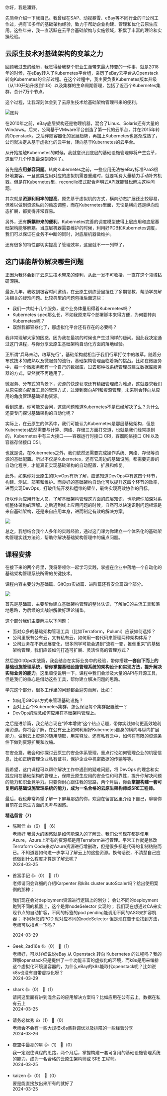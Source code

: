 你好，我是潘野。

先简单介绍一下我自己。我曾经在SAP、动视暴雪、eBay等不同行业的IT公司工作过，拥有10多年的基础架构经验，致力于帮助企业构建、管理和优化云原生应用。这些年来，我一直活跃在云平台基础架构与实施领域，积累了丰富的理论和实操经验。

## 云原生技术对基础架构的变革之力

回顾我过去的经历，我觉得给我整个职业生涯带来最大转变的一件事，就是2018年的时候，在eBay转入了Kubernetes平台组，亲历了eBay云平台从Openstack转向Kubernetes的全部过程。在这个过程中，我主要负责Kubernetes版本升级（从1.10开始升级到1.18）以及集群的生命周期管理，包括了近百个Kubernetes集群，总计7万个节点。

这个过程，让我深刻体会到了云原生技术给基础架构管理带来的便利。

![图片](https://static001.geekbang.org/resource/image/6d/7e/6dd3cd64888981bf1ca8f4e4756c3d7e.png?wh=1820x1146)

在2010年之前，eBay底层架构还是物理机器，混合了Linux、Solaris还有大量的Windows。后来，公司基于VMware平台创造了第一代的云平台，并在2015年转向Openstack。之后伴随容器化的发展趋势，再加上Kubernetes也逐渐成熟了，公司就决定从基于虚拟化的云平台，转向基于Kubernetes的云平台。

从开始接触Kubernetes的时候，我就意识到底层的基础设施管理即将产生变革，这里举几个印象最深刻的例子。

首先是**应用兼容问题**。转向Kubernetes之前，一些应用无法被eBay标准PaaS很好地兼容。一旦这类应用对应的虚拟机需要重建时，就要耗费大量精力手动补齐机器。但是在Kubernetes里，reconcile模式配合声明式API就能轻松解决这种问题。

其次就是**资源利用率的提高**。原先基于虚拟机的方式，横向动态扩展还比较容易，但难以做到资源纵向的动态调整，而在Kubernetes里面，无论是横向还是纵向动态扩展，都变得非常容易。

另外，还有**解耦带来的便利**。Kubernetes完善的调度模型使得上层应用和底层基础架构能够解耦。当底层机器需要维护的时候，利用好PDB和Kubernetes调度，我们可以保证在业务不中断的同时，对底层机器做维护。

还有很多的特性都切实提高了管理效率，这里就不一一列举了。

## 这门课能帮你解决哪些问题

正因为我体会到了云原生技术带来的便利，从此一发不可收拾，一直在这个领域钻研深耕。

最近几年，我收到极客时间邀请，在云原生训练营里担任了多期领教，帮助学员解决相关的疑难问题。比较典型的问题包括后面这些：

- 我们一共就十几个服务，这个业务体量用得着Kubernetes吗？
- Kubernetes spec那么长，不如我原来写个部署脚本来得方便，为何要转向Kubernetes呢？
- 既然我都容器化了，那虚拟化平台还有存在的必要吗？

我非常理解大家的困惑，因为我在最初的时候也产生过同样的疑问。因此我决定通过这门课程，与你分享云原生基础架构自动化方面的落地经验。

正所谓“兵马未动，粮草先行”，基础架构就相当于我们行军打仗中的粮草。随着分布式技术的成熟以及微服务的流行，基础架构管理面临着新的挑战。比如在微服务中，每一个微服务都有一个自己的数据库，过去那种找系统管理员建立数据库服务器的方式，显然就不再适用了。

微服务、分布式的背景下，资源的快速获取还有精细管理成为难点，这就要求我们从原先面向配置工具的管理方式，过渡到面向API和资源管理，未来则会转向从应用的角度管理基础架构资源。

看到这里，你可能又会问，这些问题难道Kubernetes不是已经解决了么？为什么还要专门探讨基础架构的自动化呢？

实际上，在云原生的体系中，我们可能认为Kubernetes是那层基础架构，但是Kubernetes依然需要与计算、网络、存储三方面打交道，也就是我们经常提到的，Kubernetes中有三大接口——容器运行时接口 CRI，容器网络接口 CNI以及容器存储接口 CSI。

也就是说，在Kubernetes之外，我们依然还需要完成操作系统、网络、存储等资源的基础配置。所以不仅是Kubernetes，还有它周边的基础设施，都需要完善的自动化程序，才能真正实现基础架构的自动配置、扩展和修复。

此外，如果你对云原生的DevOps有所了解，应该知道DevOps中有这四个环节，构建、测试、部署和维护。而良好的基础架构自动化可以提升这四个环节的效率，进而实现DevOps，打破传统开发和运维的壁垒，最终实现高效协作的目标。

所以作为应用开发人员，了解基础架构管理这方面的底层知识，也能帮你加深对系统整体架构的理解。之后遇到线上应用问题的时候，自然可以快速识别问题根源是来自基础架构，还是来自应用本身，进而制定有效的解决方案。

![](https://static001.geekbang.org/resource/image/25/d7/257b8742c62f2fac501145ca051e34d7.jpg?wh=3900x2194)

总之，我想结合我个人多年的实践经验，通过这门课为你建立一个体系化的基础架构管理实践方法论，帮助你解决基础架构管理中的痛点问题。

## 课程安排

在接下来的两个月里，我将带领你一起学习实践，掌握在企业中落地一个自动化的基础架构管理系统所需的关键技术。

课程内容主要分为基础篇、GitOps实战篇、进阶篇还有安全篇四个部分。

![](https://static001.geekbang.org/resource/image/yy/29/yya3e523a2d539b1c3ce128d06ec3729.jpg?wh=2871x2023)

首先是基础篇，主要帮你建立基础架构管理的整体认识，了解IaC的主流工具和落地思路，为后续的实战讲解做好理论铺垫。

这个部分我们主要解决以下问题：

- 面对众多的基础架构管理工具（比如Terraform，Pulumi）应该如何选择？
- 公司里既有公有云，又有私有云，如何用一套代码来管理两种架构体系？
- 公司业务在不断发展变化，很多同学可能会遇到“流程一变，推倒重来”的基础架构管理，我们应该如何打造可扩展、灵活性高的管理方式？

然后是GitOps实战篇，我会结合在实际业务中的经验，带你搭建**一套自下而上的基础设施管理系统，帮你掌握基础设施管理系统的架构设计和实现方法，提升解决实际业务的能力**。这里顺便说明一下，课程中我们会涉及大量的API与开源工具，但是我们的重心是借助这些工具，帮你建立解决问题的思路。

学完这个部分，很多工作里的问题都会迎刃而解，比如：

- 如何用GitOps方式来管理基础设施？
- 面对上百个Kubernetes集群，怎么保证每个集群配置统一？
- DevOps的理念如何应用在基础架构管理上。

之后是进阶篇，我会结合现在“降本增效”这个热点话题，带你实践如何更高效地利用资源。你将会了解，在公有云上如何利用好Kubernetes自身的横向与纵向扩展能力，做到云上资源的随用随取，用完释放。还有私有云中，如何在有限的资源条件下做到资源扩展和收缩。

在安全篇，我会和你探讨云原生的安全体系管理，重点讨论如何管理企业的机密信息，比如正确管理企业私有证书，保护企业中机密数据的传输等等。

我希望，这门课程可以帮你解决工作中遇到的疑难问题，将 DevOps 的理念和实践应用在基础架构的管理上，保障云原生应用的安全性和可靠性，提升你解决问题的能力和职业竞争力。只要你耐心跟住我的思路，两个月后，你会**掌握构建一套可复用的基础设施管理系统的能力，成为一名合格的云原生架构师或SRE工程师。**

最后，我也非常希望了解一下屏幕那边的你，欢迎在留言区里介绍下自己，聊聊你目前在云原生方面的思考与困惑。
<div><strong>精选留言（7）</strong></div><ul>
<li><span>陈斯佳</span> 👍（6） 💬（6）<div>老师好 我最大的困惑就是如何能深入的了解云。我们公司现在都是使用 Azure，Azure上所有的资源都是用Terraform进行管理。平常工作就是修改Terraform Code来对Azure资源进行增删改，但是很多都是代码的复制粘贴而已。不知道要如何进一步学习了解云上的这些资源。换句话说，不清楚自己应该做到什么程度才算是了解云呢？</div>2024-03-25</li><br/><li><span>首富手记</span> 👍（0） 💬（1）<div>老师请问会详细的介绍Karpenter 和k8s cluster autoScaler吗？给出使用案例的那种；

我们现在会对deployment资源进行逻辑上的划分；
会让不同的deployment 跑到不同的机器上，这个是靠nodeSelector 实现的；
我们现在想通过CA来实现节点的自动扩容，不同的标签的pod pending能调用不同的ASG来扩容机器；
不同标签的POD 就对应不同的nodeSelector
但是现在苦于没找到方法，老师可以指点一下吗？</div>2024-03-29</li><br/><li><span>Geek_2ad16e</span> 👍（0） 💬（1）<div>老师好，可以详细说说eBay 从 Openstack 转向 Kubernetes 的过程吗？我的理解openstack只是提供了一个功能丰富的虚拟化的环境，而k8s是用来编排这个虚拟化环境里容器的，为什么eBay的k8s能取代openstack呢？比如说k8s也没有自带虚拟化呀？</div>2024-03-29</li><br/><li><span>shark</span> 👍（0） 💬（1）<div>请问这里面有讲到混合云的应用解决方案吗？比如应用在公有云上，数据在私有云上</div>2024-03-25</li><br/><li><span>请务必优秀</span> 👍（1） 💬（0）<div>老师会不会有一些大规模k8s集群调优以及排障的一些经验分享</div>2024-03-26</li><br/><li><span>夜空中最亮的星</span> 👍（1） 💬（0）<div>我一定跟住课程的思路，两个月后，掌握构建一套可复用的基础设施管理系统的能力，成为一名合格的云原生架构师或 SRE 工程师。</div>2024-03-25</li><br/><li><span>kaizen</span> 👍（0） 💬（0）<div>要是能直接放出来所有的就好了</div>2024-03-25</li><br/>
</ul>